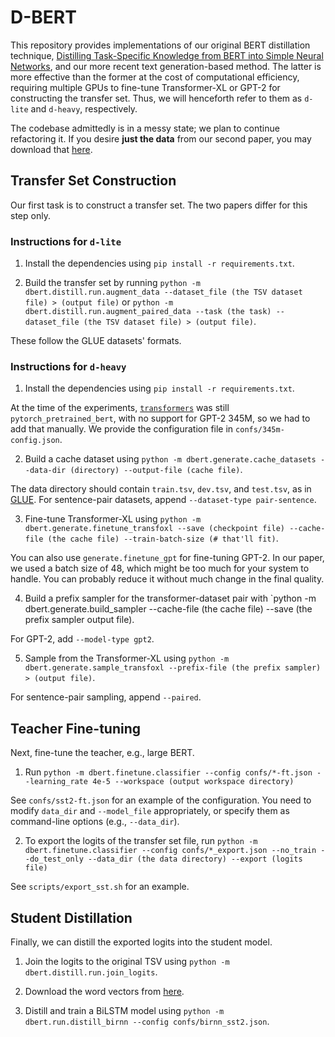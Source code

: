 # D-BERT
This repository provides implementations of our original BERT distillation technique, [Distilling Task-Specific Knowledge from BERT into Simple Neural Networks](https://arxiv.org/abs/1903.12136), and our more recent text generation-based method.
The latter is more effective than the former at the cost of computational efficiency, requiring multiple GPUs to fine-tune Transformer-XL or GPT-2 for constructing the transfer set.
Thus, we will henceforth refer to them as `d-lite` and `d-heavy`, respectively.

The codebase admittedly is in a messy state; we plan to continue refactoring it.
If you desire **just the data** from our second paper, you may download that [here](https://git.uwaterloo.ca/r33tang/distillation-data).

## Transfer Set Construction

Our first task is to construct a transfer set.
The two papers differ for this step only.

### Instructions for `d-lite`
1. Install the dependencies using `pip install -r requirements.txt`.

2. Build the transfer set by running `python -m dbert.distill.run.augment_data --dataset_file (the TSV dataset file) > (output file)` or `python -m dbert.distill.run.augment_paired_data --task (the task) --dataset_file (the TSV dataset file) > (output file)`.

These follow the GLUE datasets' formats.

### Instructions for `d-heavy`
1. Install the dependencies using `pip install -r requirements.txt`.

At the time of the experiments, [`transformers`](https://github.com/huggingface/transformers) was still `pytorch_pretrained_bert`, with no support for GPT-2 345M, so we had to add that manually.
We provide the configuration file in `confs/345m-config.json`.

2. Build a cache dataset using `python -m dbert.generate.cache_datasets --data-dir (directory) --output-file (cache file)`.

The data directory should contain `train.tsv`, `dev.tsv`, and `test.tsv`, as in [GLUE](https://gluebenchmark.com). For sentence-pair datasets, append `--dataset-type pair-sentence`.

3. Fine-tune Transformer-XL using `python -m dbert.generate.finetune_transfoxl --save (checkpoint file) --cache-file (the cache file) --train-batch-size (# that'll fit)`.

You can also use `generate.finetune_gpt` for fine-tuning GPT-2. In our paper, we used a batch size of 48, which might be too much for your system to handle. You can probably reduce it without much change in the final quality.

4. Build a prefix sampler for the transformer-dataset pair with `python -m dbert.generate.build_sampler --cache-file (the cache file) --save (the prefix sampler output file).

For GPT-2, add `--model-type gpt2`.

5. Sample from the Transformer-XL using `python -m dbert.generate.sample_transfoxl --prefix-file (the prefix sampler) > (output file)`.

For sentence-pair sampling, append `--paired`.

## Teacher Fine-tuning

Next, fine-tune the teacher, e.g., large BERT. 

1. Run `python -m dbert.finetune.classifier --config confs/*-ft.json --learning_rate 4e-5 --workspace (output workspace directory)`

See `confs/sst2-ft.json` for an example of the configuration. You need to modify `data_dir` and `--model_file` appropriately, or specify them as command-line options (e.g., `--data_dir`).

2. To export the logits of the transfer set file, run `python -m dbert.finetune.classifier --config confs/*_export.json --no_train --do_test_only --data_dir (the data directory) --export (logits file)`

See `scripts/export_sst.sh` for an example.

## Student Distillation

Finally, we can distill the exported logits into the student model.

1. Join the logits to the original TSV using `python -m dbert.distill.run.join_logits`.

2. Download the word vectors from [here](https://git.uwaterloo.ca/jimmylin/Castor-data).

3. Distill and train a BiLSTM model using `python -m dbert.run.distill_birnn --config confs/birnn_sst2.json`.
